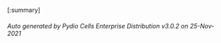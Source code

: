 






[:summary]

###### Auto generated by Pydio Cells Enterprise Distribution v3.0.2 on 25-Nov-2021
